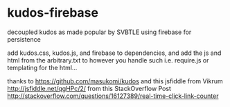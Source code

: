kudos-firebase
==============

decoupled kudos as made popular by SVBTLE using firebase for persistence

add kudos.css, kudos.js, and firebase to dependencies, and add the js and html from the arbitrary.txt to however you handle such i.e. require.js or templating for the html...

thanks to https://github.com/masukomi/kudos and this jsfiddle from Vikrum http://jsfiddle.net/qgHPc/2/ from this StackOverflow Post http://stackoverflow.com/questions/16127389/real-time-click-link-counter

